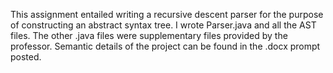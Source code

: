 This assignment entailed writing a recursive descent parser for the purpose of constructing an abstract syntax tree. I wrote Parser.java and all the AST files. The other .java files were supplementary files provided by the professor. Semantic details of the project can be found in the .docx prompt posted.
